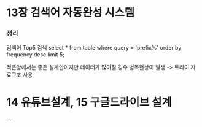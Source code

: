 # 13장 검색어 자동완성 시스템


### 정리
검색어 Top5 검색
select * from table where query = 'prefix%'
order by frequency desc
limit 5;

적은양에서는 좋은 설계안이지만 데이터가 많아질 경우 병목현상이 발생
 -> 트라이 자료구조 사용

# 14 유튜브설계, 15 구글드라이브 설계
...